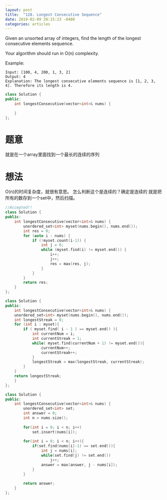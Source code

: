 ```yaml
---
layout: post
title:  "128. Longest Consecutive Sequence"
date: 2019-02-09 20:15:23 -0400
categories: articles
---
```

Given an unsorted array of integers, find the length of the longest consecutive elements sequence.

Your algorithm should run in O(n) complexity.

Example:
```
Input: [100, 4, 200, 1, 3, 2]
Output: 4
Explanation: The longest consecutive elements sequence is [1, 2, 3, 4]. Therefore its length is 4.
```
```c++
class Solution {
public:
    int longestConsecutive(vector<int>& nums) {
        
    }
};
```
# 题意
就是在一个array里面找到一个最长的连续的序列
# 想法
O(n)的时间复杂度，就很有意思。
怎么判断这个是连续的？确定是连续的
就是把所有的数存到一个set中，然后扫描。
```c++
//Accepted!!
class Solution {
public:
    int longestConsecutive(vector<int>& nums) {
        unordered_set<int> myset(nums.begin(), nums.end());
        int res = 0;
        for (auto i : nums) {
            if (!myset.count(i-1)) {
                int j = 0;
                while (myset.find(i) != myset.end()) {
                    i++;
                    j++;
                    res = max(res, j);
                }
            }
        }
        return res;
    }
};
```
```c++
class Solution {
public:
    int longestConsecutive(vector<int>& nums) {
  	unordered_set<int> myset(nums.begin(), nums.end());
  	int longestStreak = 0;
  	for (int i : myset){
  		if ( myset.find( i - 1 ) == myset.end() ){
  			int currentNum = i;
  			int currentStreak = 1;
  			while( myset.find(currentNum + 1) != myset.end()){
  				currentNum++;
  				currentStreak++;
  			}
  			longestStreak = max(longestStreak, currentStreak);
  		}
  	}
  	return longestStreak;
    }
};
```
```c++
class Solution {
public:
    int longestConsecutive(vector<int>& nums) {
        unordered_set<int> set;
        int answer = 0;
        int n = nums.size();
        
        for(int i = 0; i < n; i++)
            set.insert(nums[i]);
        
        for(int i = 0; i < n; i++){
            if(set.find(nums[i]-1) == set.end()){
                int j = nums[i];
                while(set.find(j) != set.end())
                    j++;
                answer = max(answer, j - nums[i]); 
            }
        }
        
        return answer;
    }
};
```
<!-- 100, 4, 200, 1, 3, 2 -->